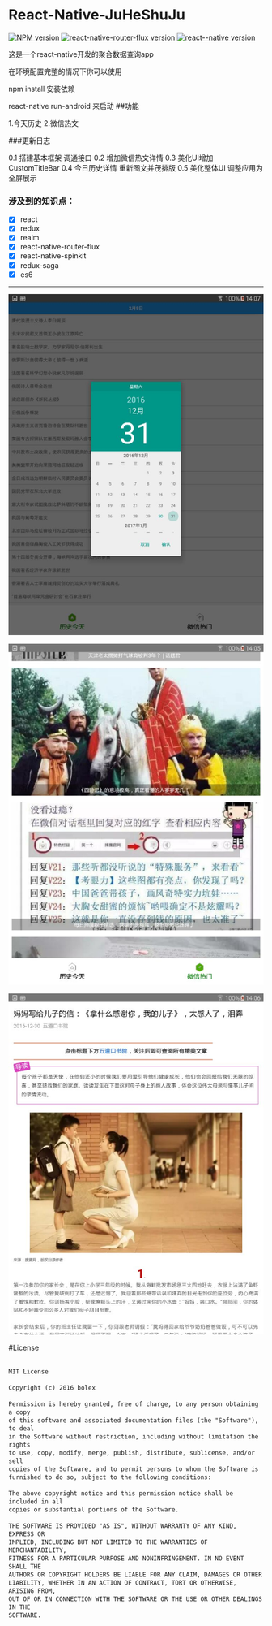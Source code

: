 # React-Native-JuHeShuJu

[![NPM version](https://img.shields.io/badge/npm-3.10.9-green.svg)](https://github.com/jeasinlee/Gank2016/)
[![react-native-router-flux version](https://img.shields.io/badge/react--native--router--flux-3.37.0-brightgreen.svg)](https://github.com/aksonov/react-native-router-flux)
[![react--native version](https://img.shields.io/badge/react--native-0.39.2-green.svg)](https://github.com/facebook/react-native/)

这是一个react-native开发的聚合数据查询app

在环境配置完整的情况下你可以使用

npm install 安装依赖

react-native run-android 来启动
##功能

1.今天历史
2.微信热文

###更新日志

0.1 搭建基本框架 调通接口
0.2 增加微信热文详情
0.3 美化UI增加CustomTitleBar
0.4 今日历史详情 重新图文并茂排版
0.5   美化整体UI 调整应用为全屏展示

### 涉及到的知识点：

- [X] react 
- [X] redux
- [X] realm
- [X] react-native-router-flux
- [X] react-native-spinkit
- [X] redux-saga
- [X] es6

---

![日期](https://github.com/BolexLiu/React-Native-JuHeShuJu/blob/master/rili.jpg)

![列表](https://github.com/BolexLiu/React-Native-JuHeShuJu/blob/master/list.jpg)

![详情](https://github.com/BolexLiu/React-Native-JuHeShuJu/blob/master/xiangqing.jpg)

#License

```

MIT License

Copyright (c) 2016 bolex

Permission is hereby granted, free of charge, to any person obtaining a copy
of this software and associated documentation files (the "Software"), to deal
in the Software without restriction, including without limitation the rights
to use, copy, modify, merge, publish, distribute, sublicense, and/or sell
copies of the Software, and to permit persons to whom the Software is
furnished to do so, subject to the following conditions:

The above copyright notice and this permission notice shall be included in all
copies or substantial portions of the Software.

THE SOFTWARE IS PROVIDED "AS IS", WITHOUT WARRANTY OF ANY KIND, EXPRESS OR
IMPLIED, INCLUDING BUT NOT LIMITED TO THE WARRANTIES OF MERCHANTABILITY,
FITNESS FOR A PARTICULAR PURPOSE AND NONINFRINGEMENT. IN NO EVENT SHALL THE
AUTHORS OR COPYRIGHT HOLDERS BE LIABLE FOR ANY CLAIM, DAMAGES OR OTHER
LIABILITY, WHETHER IN AN ACTION OF CONTRACT, TORT OR OTHERWISE, ARISING FROM,
OUT OF OR IN CONNECTION WITH THE SOFTWARE OR THE USE OR OTHER DEALINGS IN THE
SOFTWARE.
```
